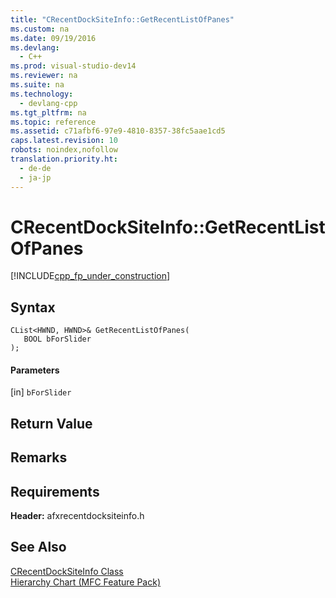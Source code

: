 ```yaml
---
title: "CRecentDockSiteInfo::GetRecentListOfPanes"
ms.custom: na
ms.date: 09/19/2016
ms.devlang: 
  - C++
ms.prod: visual-studio-dev14
ms.reviewer: na
ms.suite: na
ms.technology: 
  - devlang-cpp
ms.tgt_pltfrm: na
ms.topic: reference
ms.assetid: c71afbf6-97e9-4810-8357-38fc5aae1cd5
caps.latest.revision: 10
robots: noindex,nofollow
translation.priority.ht: 
  - de-de
  - ja-jp
---
```

# CRecentDockSiteInfo::GetRecentListOfPanes
[!INCLUDE[cpp_fp_under_construction](../vs140/includes/cpp_fp_under_construction_md.md)]  
  
## Syntax  
  
```  
CList<HWND, HWND>& GetRecentListOfPanes(  
   BOOL bForSlider  
);  
```  
  
#### Parameters  
 [in] `bForSlider`  
  
## Return Value  
  
## Remarks  
  
## Requirements  
 **Header:** afxrecentdocksiteinfo.h  
  
## See Also  
 [CRecentDockSiteInfo Class](../vs140/CRecentDockSiteInfo-Class.md)   
 [Hierarchy Chart (MFC Feature Pack)](../vs140/Hierarchy-Chart.md)